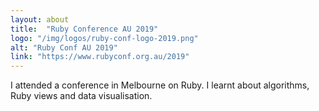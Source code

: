 ```yaml
---
layout: about
title:  "Ruby Conference AU 2019"
logo: "/img/logos/ruby-conf-logo-2019.png"
alt: "Ruby Conf AU 2019"
link: "https://www.rubyconf.org.au/2019"
---
```


I attended a conference in Melbourne on Ruby. I learnt about algorithms, Ruby views and data visualisation.
